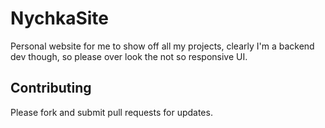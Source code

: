 # NychkaSite
Personal website for me to show off all my projects, clearly I'm a backend dev
though, so please over look the not so responsive UI.

## Contributing
Please fork and submit pull requests for updates.